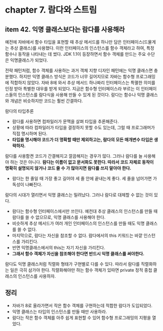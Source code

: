 # chapter 7. 람다와 스트림

## item 42. 익명 클래스보다는 람다를 사용해라

예전에 자바에서 함수 타입을 표현할 때 추상 메서드를 하나만 담은 인터페이스(드물게는 추상 클래스)를 사용했다.
이런 인터페이스의 인스턴스를 함수 객체라고 하여, 특정 함수나 동작을 나타내는 데 썼다.
JDK 1.1이 등장하면서 함수 객체를 만드는 주요 수단은 익명클래스가 되었다.
 
전략 패턴처럼, 함수 객체를 사용하는 과거 객체 지향 디자인 패턴에는 익명 클래스면 충분했다.
하지만 익명 클래스 방식은 코드가 너무 길어지므로 자바는 함수형 프로그래밍에 적합하지 않았다.
자바 8에 와서 추상 메서드 하나짜리 인터페이스는 특멸한 의미를 인정 받아 특별한 대우를 받게 되었다.
지금은 함수형 인터페이스라 부르는 이 인터페이스들의 인스턴스를 람다식을 사용해 만들 수 있게 된 것이다.
람다는 함수나 익명 클래스와 개념은 비슷하지만 코드는 훨씬 간결하다.

람다의 타입추론

 * 람다를 사용하면 컴파일러가 문맥을 살펴 타입을 추론해준다.
 * 상황에 따라 컴파일러가 타입을 결정하지 못할 수도 있는데, 그럴 때 프로그래머가 직접 명시하며 된다.
 * __타입을 명시해야 코드가 더 명확할 때만 제외하고는, 람다의 모든 매개변수 타입은 생략하자.__

람다를 사용함켠 코드가 간결해지고 깔끔해지는 경우가 많다. 그러나 람다를 늘 사용해야 하는 것은 아니다.
__람다는 이름이 없고 문서화도 못한다. 따라서 코드 자체로 동작이 명확히 설명되지 않거나 코드 줄 수 가 많아지면 람다를 쓰지 말아야 한다.__

* 람다는 한 줄일 때 가장 좋고 길어야 세 줄 안에 끝내는게 좋다. 세 줄을 넘어가면 가독성이 나빠진다.

람다의 시대가 열리면서 익명 클래스는 밀려났다. 그러나 람다로 대체할 수 없는 것이 있다.

* 람다는 함수형 인터페이스에서만 쓰인다. 예컨대 추상 클래스의 인스턴스를 만들 때 람다를 쓸 수 없으므로, 익명 클래스를 사용해야 한다.
* 비슷하게 추상 메서드가 여러 개인 인터페이스의 인스턴스를 만들 때도 익명 클래스를 쓸 수 없다.
* 마지막으로, 람다는 자신을 참조할 수 없다. 람다에서의 this 키워드는 바깥 인스턴스를 가리킨다.
* 반면 익명클래스에서의 this는 자기 자신을 가리킨다.
* __그래서 함수 객체가 자신을 참조해야 한다면 반드시 익명 클래스를 써야한다.__

람다도 익명 클래스처럼 직렬화 형태가 구현별로 다를 수 있다. 따라서 람다를 직렬화하는 일은 극히 삼가야 한다.
직렬화해야만 하는 함수 객체가 있따면 private 정적 중첩 클래스의 인스턴스를 사용하자.

## 정리

* 자바가 8로 올라가면서 작은 함수 객체를 구현하는데 적합한 람다가 도입되었다.
* 익명 클래스는 타입의 인스턴스를 만들 때만 사용하라.
* 람다는 작은 함수 객체를 아주 쉽게 표현할 수 있어 함수형 프로그래밍의 지평을 열었다.
